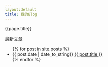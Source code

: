 ```yaml
---
layout:default
title: 我的Blog
---
```

<p>{{page.title}}</p>
<p>最新文章</p>
<ul>
    {% for post in site.posts %}
        <li>{{ post.date | date_to_string}}  <a href="{{ site.baseurl }}{{ post.url }}">{{ post.title }}</a></li>
    {% endfor %}

</ul>